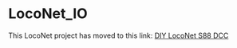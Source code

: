 # LocoNet_IO

This LocoNet project has moved to this link: [DIY LocoNet S88 DCC](https://github.com/GeertGiebens/DIY_LocoNet_S88_DCC/)
